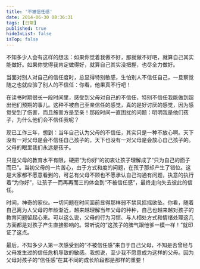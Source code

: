 ```yaml
---
title: '不被信任感'
date: 2014-06-30 08:36:31
tags: [日常]
published: true
hideInList: false
isTop: false
---
```


不知多少人会有这样的想法：如果你觉着我做不好，那就做不好吧，就算自己其实能做好。如果你觉得我肯定做得好，就算自己其实没把握，也尽全力做好。

当面对别人对自己的信任度时，总显得特别敏感，生怕别人不信任自己，一旦察觉随之也就应验了别人的不信任：你看，他果真不行吧！

在读书时期很长一段时间里，感受到父母对自己的不信任，特别不信任我能做到超出他们预期的事儿。这种不被自己至亲信任的感觉，真的是好讨厌的感觉，因为感觉受到了伤害，而且施害方是至亲！那段时间一直困扰的问题：明明我是他们孩子，为什么他们会不信任我呢？

<!--more-->

现已工作三年，想到：当年自己认为父母的不信任，其实只是一种不放心啊。天下没有一对父母是会不信任自己孩子的，天下也没有一对父母是会放心自己孩子的。父母的眼里我们永远是孩子。

只是父母的教育水平有限，硬把“为你好”的初衷让孩子理解成了“只为自己的面子而已”。当初父母的一片苦心，由于方式和度的问题，在孩子那却产生了错位。这是大家都不愿意看到的，可总有父母不顾也不愿承认自己沟通有问题，执意的执行着“为你好”，让孩子一而再再而三的体会到“不被信任感”，最终走向失去彼此的信任。

时间，神奇的家伙。一切问题在时间面前显得那样弱不禁风摇摇欲坠。你看，随着自己离为人父母的年龄渐近，越来越理解当年父母的种种，自己也越来越对孩子的教育问题留起心来。可以这么说，父母的行为习惯、与人相处方式和情绪处理这几方面都是对孩子产生直接影响的。常听说的“这孩子的脾气跟他爹一模一样！”就印证了这点。

最后，不知多少人第一次感受到的“不被信任感”来自于自己父母，不知是否曾经与父母发生过的信任危机导致的敏感。我想说，至少我不愿意成为这样的父母。因为父母对孩子的“信任感”在其不同的成长阶段都是那样的重要！